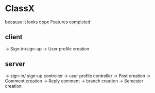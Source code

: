 # ClassX
because it looks dope
Features completed
## client
 -> Sign-in/sign-up
 -> User profile creation

## server
 -> sign-in/ sign-up controller
 -> user profile controller
 -> Post creation
 -> Comment creation
 -> Reply comment
 -> branch creation
 -> Semester creation
 
